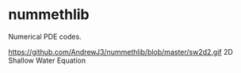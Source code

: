 # nummethlib
Numerical PDE codes.

https://github.com/AndrewJ3/nummethlib/blob/master/sw2d2.gif
2D Shallow Water Equation
